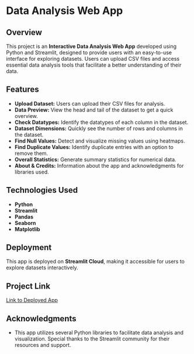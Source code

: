# Data Analysis Web App

## Overview

This project is an **Interactive Data Analysis Web App** developed using Python and Streamlit, designed to provide users with an easy-to-use interface for exploring datasets. Users can upload CSV files and access essential data analysis tools that facilitate a better understanding of their data.

## Features

- **Upload Dataset:** Users can upload their CSV files for analysis.
- **Data Preview:** View the head and tail of the dataset to get a quick overview.
- **Check Datatypes:** Identify the datatypes of each column in the dataset.
- **Dataset Dimensions:** Quickly see the number of rows and columns in the dataset.
- **Find Null Values:** Detect and visualize missing values using heatmaps.
- **Find Duplicate Values:** Identify duplicate entries with an option to remove them.
- **Overall Statistics:** Generate summary statistics for numerical data.
- **About & Credits:** Information about the app and acknowledgments for libraries used.

## Technologies Used

- **Python**
- **Streamlit**
- **Pandas**
- **Seaborn**
- **Matplotlib**

## Deployment

This app is deployed on **Streamlit Cloud**, making it accessible for users to explore datasets interactively.

## Project Link

[Link to Deployed App](https://data-analysis-web-app-rvhxycvvxfvbwmhqsddgsv.streamlit.app/)

## Acknowledgments

- This app utilizes several Python libraries to facilitate data analysis and visualization. Special thanks to the Streamlit community for their resources and support.
